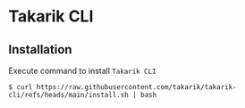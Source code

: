 # Takarik CLI

## Installation

Execute command to install `Takarik CLI`
```shell
$ curl https://raw.githubusercontent.com/takarik/takarik-cli/refs/heads/main/install.sh | bash
```